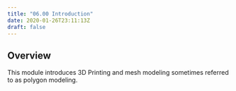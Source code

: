 ```yaml
---
title: "06.00 Introduction"
date: 2020-01-26T23:11:13Z
draft: false
---
```


## Overview

This module introduces 3D Printing and mesh modeling sometimes referred to as polygon modeling.
